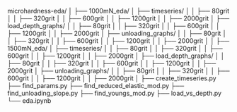 microhardness-eda/
│
├── 1000mN_eda/
│   ├── timeseries/
│   │   ├── 80grit
│   │   ├── 320grit
│   │   ├── 600grit
│   │   ├── 1200grit
│   │   ├── 2000grit
│   ├── load_depth_graphs/
│   │   ├── 80grit
│   │   ├── 320grit
│   │   ├── 600grit
│   │   ├── 1200grit
│   │   ├── 2000grit
│   ├── unloading_graphs/
│   │   ├── 80grit
│   │   ├── 320grit
│   │   ├── 600grit
│   │   ├── 1200grit
│   │   ├── 2000grit
│
│
├── 1500mN_eda/
│   ├── timeseries/
│   │   ├── 80grit
│   │   ├── 320grit
│   │   ├── 600grit
│   │   ├── 1200grit
│   │   ├── 2000grit
│   ├── load_depth_graphs/
│   │   ├── 80grit
│   │   ├── 320grit
│   │   ├── 600grit
│   │   ├── 1200grit
│   │   ├── 2000grit
│   ├── unloading_graphs/
│   │   ├── 80grit
│   │   ├── 320grit
│   │   ├── 600grit
│   │   ├── 1200grit
│   │   ├── 2000grit
│
├── create_timeseries.py
├── find_params.py
├── find_reduced_elastic_mod.py
├── find_unloading_slope.py
├── find_youngs_mod.py
├── load_vs_depth.py
└── eda.ipynb

